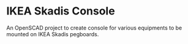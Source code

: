 # IKEA Skadis Console
An OpenSCAD project to create console for various equipments to be mounted on IKEA Skadis pegboards.
